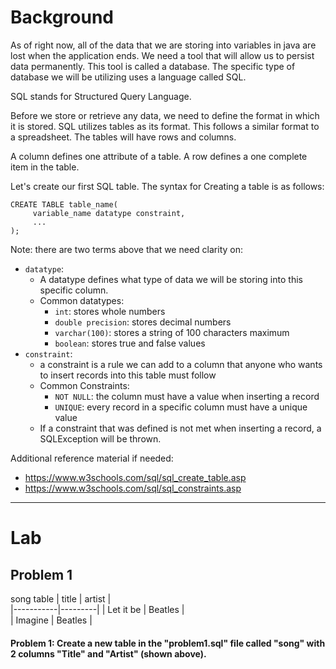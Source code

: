 # Background
As of right now, all of the data that we are storing into variables in java are lost when the application ends. We need a tool that will 
allow us to persist data permanently. This tool is called a database.
The specific type of database we will be utilizing uses a language called SQL.

SQL stands for Structured Query Language.

Before we store or retrieve any data, we need to define the format in which it is stored. SQL utilizes tables as its format.
This follows a similar format to a spreadsheet. The tables will have rows and columns.

A column defines one attribute of a table.
A row defines a one complete item in the table.

Let's create our first SQL table.
The syntax for Creating a table is as follows:
```roomsql
CREATE TABLE table_name(
     variable_name datatype constraint,
     ...
);
```
Note: there are two terms above that we need clarity on:
- `datatype`:
     - A datatype defines what type of data we will be storing into this specific column.
     - Common datatypes:
         - `int`: stores whole numbers
         - `double precision`: stores decimal numbers
         - `varchar(100)`: stores a string of 100 characters maximum
         - `boolean`: stores true and false values
- `constraint`:
     - a constraint is a rule we can add to a column that anyone who wants to insert records into this table must follow
     - Common Constraints:
         - `NOT NULL`: the column must have a value when inserting a record
         - `UNIQUE`: every record in a specific column must have a unique value
     - If a constraint that was defined is not met when inserting a record, a SQLException will be thrown.


Additional reference material if needed:
- https://www.w3schools.com/sql/sql_create_table.asp
- https://www.w3schools.com/sql/sql_constraints.asp

- - - 

# Lab

## Problem 1
song table
| title     | artist  |    	    
|-----------|---------|
| Let it be | Beatles |          
| Imagine   | Beatles |

#### Problem 1: Create a new table in the "problem1.sql" file called "song" with 2 columns "Title" and "Artist" (shown above).